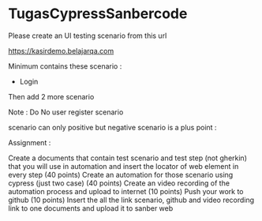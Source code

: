 # TugasCypressSanbercode

Please create an UI testing scenario from this url

https://kasirdemo.belajarqa.com

 

Minimum contains these scenario :
- Login

Then add 2 more scenario

 

 

Note : Do No user register scenario 

scenario can only positive but negative scenario is a plus point :


Assignment :

Create a documents that contain test scenario and test step (not gherkin) that you will use in automation and insert the locator of web element in every step  (40 points)
Create an automation for those scenario using cypress (just two case) (40 points)
Create an video recording of the automation process and upload to internet (10 points)
Push your work to github (10 points)
 Insert the all the link scenario, github and video recording link to one documents and upload it to sanber web
